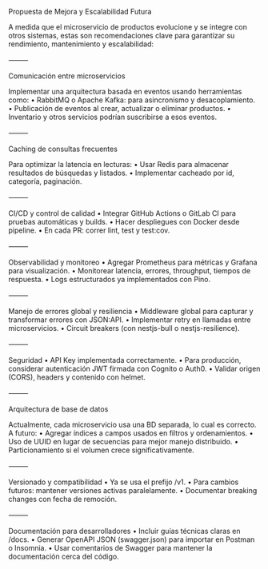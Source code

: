 Propuesta de Mejora y Escalabilidad Futura

A medida que el microservicio de productos evolucione y se integre con otros sistemas, estas son recomendaciones clave para garantizar su rendimiento, mantenimiento y escalabilidad:

⸻

Comunicación entre microservicios

Implementar una arquitectura basada en eventos usando herramientas como:
	•	RabbitMQ o Apache Kafka: para asincronismo y desacoplamiento.
	•	Publicación de eventos al crear, actualizar o eliminar productos.
	•	Inventario y otros servicios podrían suscribirse a esos eventos.

⸻

Caching de consultas frecuentes

Para optimizar la latencia en lecturas:
	•	Usar Redis para almacenar resultados de búsquedas y listados.
	•	Implementar cacheado por id, categoría, paginación.

⸻

CI/CD y control de calidad
	•	Integrar GitHub Actions o GitLab CI para pruebas automáticas y builds.
	•	Hacer despliegues con Docker desde pipeline.
	•	En cada PR: correr lint, test y test:cov.

⸻

Observabilidad y monitoreo
	•	Agregar Prometheus para métricas y Grafana para visualización.
	•	Monitorear latencia, errores, throughput, tiempos de respuesta.
	•	Logs estructurados ya implementados con Pino.

⸻

Manejo de errores global y resiliencia
	•	Middleware global para capturar y transformar errores con JSON:API.
	•	Implementar retry en llamadas entre microservicios.
	•	Circuit breakers (con nestjs-bull o nestjs-resilience).

⸻

Seguridad
	•	API Key implementada correctamente.
	•	Para producción, considerar autenticación JWT firmada con Cognito o Auth0.
	•	Validar origen (CORS), headers y contenido con helmet.

⸻

Arquitectura de base de datos

Actualmente, cada microservicio usa una BD separada, lo cual es correcto. A futuro:
	•	Agregar índices a campos usados en filtros y ordenamientos.
	•	Uso de UUID en lugar de secuencias para mejor manejo distribuido.
	•	Particionamiento si el volumen crece significativamente.

⸻

Versionado y compatibilidad
	•	Ya se usa el prefijo /v1.
	•	Para cambios futuros: mantener versiones activas paralelamente.
	•	Documentar breaking changes con fecha de remoción.

⸻

Documentación para desarrolladores
	•	Incluir guías técnicas claras en /docs.
	•	Generar OpenAPI JSON (swagger.json) para importar en Postman o Insomnia.
	•	Usar comentarios de Swagger para mantener la documentación cerca del código.